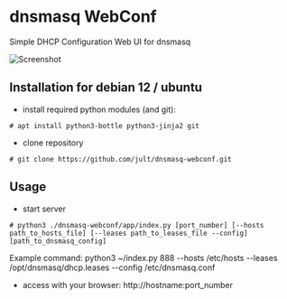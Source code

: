 # dnsmasq WebConf

Simple DHCP Configuration Web UI for dnsmasq

![Screenshot](https://user-images.githubusercontent.com/4126355/70373854-96a87080-192f-11ea-8c5e-673323248b6d.png)

## Installation for debian 12 / ubuntu

* install required python modules (and git):

```
# apt install python3-bottle python3-jinja2 git
```

* clone repository

```
# git clone https://github.com/jult/dnsmasq-webconf.git
```

## Usage

* start server

```
# python3 ./dnsmasq-webconf/app/index.py [port_number] [--hosts path_to_hosts_file] [--leases path_to_leases_file --config] [path_to_dnsmasq_config]
```
Example command:
python3 ~/index.py 888 --hosts /etc/hosts --leases /opt/dnsmasq/dhcp.leases --config /etc/dnsmasq.conf

* access with your browser: http://hostname:port_number
